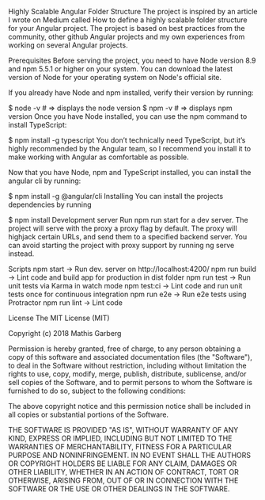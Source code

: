 Highly Scalable Angular Folder Structure
The project is inspired by an article I wrote on Medium called How to define a highly scalable folder structure for your Angular project. The project is based on best practices from the community, other github Angular projects and my own experiences from working on several Angular projects.

Prerequisites
Before serving the project, you need to have Node version 8.9 and npm 5.5.1 or higher on your system. You can download the latest version of Node for your operating system on Node's official site.

If you already have Node and npm installed, verify their version by running:

$ node -v # => displays the node version
$ npm -v # => displays npm version
Once you have Node installed, you can use the npm command to install TypeScript:

$ npm install -g typescript
You don’t technically need TypeScript, but it’s highly recommended by the Angular team, so I recommend you install it to make working with Angular as comfortable as possible.

Now that you have Node, npm and TypeScript installed, you can install the angular cli by running:

$ npm install -g @angular/cli
Installing
You can install the projects dependencies by running

$ npm install
Development server
Run npm run start for a dev server. The project will serve with the proxy a proxy flag by default. The proxy will highjack certain URLs, and send them to a specified backend server. You can avoid starting the project with proxy support by running ng serve instead.

Scripts
npm start -> Run dev. server on http://localhost:4200/ npm run build -> Lint code and build app for production in dist folder npm run test -> Run unit tests via Karma in watch mode npm test:ci ->	Lint code and run unit tests once for continuous integration npm run e2e ->	Run e2e tests using Protractor npm run lint -> Lint code

License
The MIT License (MIT)

Copyright (c) 2018 Mathis Garberg

Permission is hereby granted, free of charge, to any person obtaining a copy of this software and associated documentation files (the "Software"), to deal in the Software without restriction, including without limitation the rights to use, copy, modify, merge, publish, distribute, sublicense, and/or sell copies of the Software, and to permit persons to whom the Software is furnished to do so, subject to the following conditions:

The above copyright notice and this permission notice shall be included in all copies or substantial portions of the Software.

THE SOFTWARE IS PROVIDED "AS IS", WITHOUT WARRANTY OF ANY KIND, EXPRESS OR IMPLIED, INCLUDING BUT NOT LIMITED TO THE WARRANTIES OF MERCHANTABILITY, FITNESS FOR A PARTICULAR PURPOSE AND NONINFRINGEMENT. IN NO EVENT SHALL THE AUTHORS OR COPYRIGHT HOLDERS BE LIABLE FOR ANY CLAIM, DAMAGES OR OTHER LIABILITY, WHETHER IN AN ACTION OF CONTRACT, TORT OR OTHERWISE, ARISING FROM, OUT OF OR IN CONNECTION WITH THE SOFTWARE OR THE USE OR OTHER DEALINGS IN THE SOFTWARE.
